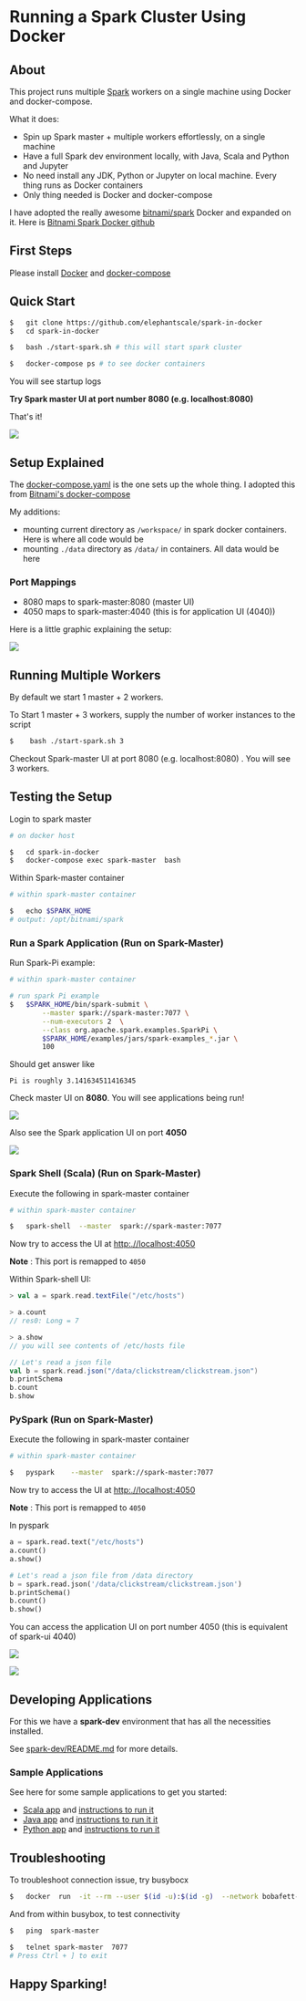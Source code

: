 # Running a Spark Cluster Using Docker

## About

This project runs multiple [Spark](https://spark.apache.org/) workers on a single machine using Docker and docker-compose.

What it does:

- Spin up Spark master + multiple workers effortlessly, on a single machine
- Have a full Spark dev environment locally, with Java, Scala and Python and Jupyter
- No need install any JDK, Python or Jupyter on local machine.  Every thing runs as Docker containers
- Only thing needed is Docker and docker-compose

I have adopted the really awesome [bitnami/spark](https://hub.docker.com/r/bitnami/spark/) Docker and expanded on it.  Here is [Bitnami Spark Docker github](https://github.com/bitnami/bitnami-docker-spark)

## First Steps

Please install [Docker](https://www.docker.com/) and [docker-compose](https://docs.docker.com/compose/)

## Quick Start

```bash
$   git clone https://github.com/elephantscale/spark-in-docker
$   cd spark-in-docker

$   bash ./start-spark.sh # this will start spark cluster

$   docker-compose ps # to see docker containers
```

You will see startup logs

**Try Spark master UI at port number 8080 (e.g. localhost:8080)**

That's it!

![](images/spark-master-ui-1.png)

## Setup Explained

The [docker-compose.yaml](https://github.com/elephantscale/spark-in-docker) is the one sets up the whole thing.  I adopted this from [Bitnami's docker-compose](https://raw.githubusercontent.com/bitnami/bitnami-docker-spark/master/docker-compose.yml)

My additions:

- mounting  current directory as `/workspace/` in spark docker containers.  Here is where all code would be
- mounting `./data` directory as `/data/` in containers.  All data would be here

### Port Mappings

- 8080 maps to spark-master:8080  (master UI)
- 4050 maps to spark-master:4040 (this is for application UI (4040))

Here is a little graphic explaining the setup:

![](images/overall-1.png)

## Running Multiple Workers

By default we start 1 master + 2 workers.

To Start 1 master + 3 workers, supply the number of worker instances to the script

```bash
$    bash ./start-spark.sh 3
```

Checkout Spark-master UI at port 8080 (e.g. localhost:8080) .  You will see 3 workers.

## Testing the Setup

Login to spark master

```bash
# on docker host

$   cd spark-in-docker
$   docker-compose exec spark-master  bash
```

Within Spark-master container

```bash
# within spark-master container

$   echo $SPARK_HOME
# output: /opt/bitnami/spark
```

### Run a Spark Application (Run on Spark-Master)

Run Spark-Pi example:

```bash
# within spark-master container

# run spark Pi example
$   $SPARK_HOME/bin/spark-submit \
        --master spark://spark-master:7077 \
        --num-executors 2  \
        --class org.apache.spark.examples.SparkPi \
        $SPARK_HOME/examples/jars/spark-examples_*.jar \
        100
```

Should get answer like

```console
Pi is roughly 3.141634511416345
```

Check master UI on **8080**.  You will see applications being run!

![](images/spark-master-ui-2.png)

Also see the Spark application UI on port **4050**

![](images/spark-application-ui-1.png)

### Spark Shell (Scala) (Run on Spark-Master)

Execute the following in spark-master container

```bash
# within spark-master container

$   spark-shell  --master  spark://spark-master:7077
```

Now try to access the UI at [http:.//localhost:4050](http:.//localhost:4050)  

**Note** : This port is remapped to `4050`  

Within Spark-shell UI:

```scala
> val a = spark.read.textFile("/etc/hosts")

> a.count 
// res0: Long = 7 

> a.show
// you will see contents of /etc/hosts file

// Let's read a json file
val b = spark.read.json("/data/clickstream/clickstream.json")
b.printSchema
b.count
b.show
```

### PySpark (Run on Spark-Master)

Execute the following in spark-master container

```bash
# within spark-master container

$   pyspark    --master  spark://spark-master:7077
```

Now try to access the UI at [http:.//localhost:4050](http:.//localhost:4050)  

**Note** : This port is remapped to `4050`  

In pyspark

```python
a = spark.read.text("/etc/hosts")
a.count()
a.show()

# Let's read a json file from /data directory
b = spark.read.json('/data/clickstream/clickstream.json')
b.printSchema()
b.count()
b.show()
```

You can access the application UI on port number 4050 (this is equivalent of spark-ui 4040)

![](images/spark-application-ui-1.png)

![](images/spark-application-ui-2.png)

## Developing Applications

For this we have a **spark-dev** environment that has all the necessities installed.

See [spark-dev/README.md](spark-dev/README.md) for more details.

### Sample Applications

See here for some sample applications to get you started:

- [Scala app](sample-app-scala/)  and [instructions to run it](sample-app-scala/README.md)
- [Java app](sample-app-java/) and [instructions to run it it](sample-java-app/README.md)
- [Python app](sample-app-python/) and [instructions to run it](sample-app-python/README.md)

## Troubleshooting

To troubleshoot connection issue, try busybocx

```bash
$   docker  run  -it --rm --user $(id -u):$(id -g)  --network bobafett-net  busybox
```

And from within busybox, to test connectivity

```bash
$   ping  spark-master

$   telnet spark-master  7077
# Press Ctrl + ] to exit
```

## Happy Sparking!